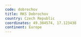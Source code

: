 ```yaml
---
code: dobrochov
title: RKS Dobrochov
country: Czech Republic
coordinates: 49.384574, 17.123438
continent: Europe
---
```

